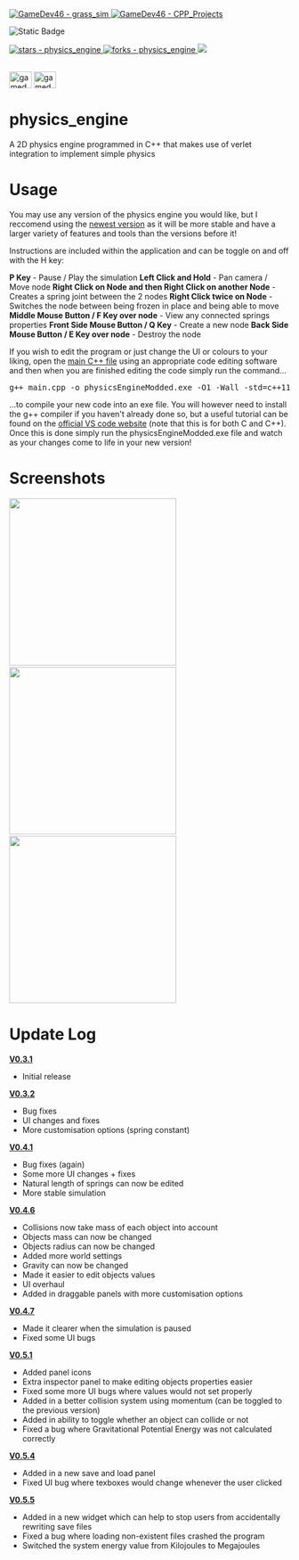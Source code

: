 <a href="https://github.com/GameDev46" title="Go to GitHub repo">
    <img src="https://img.shields.io/static/v1?label=GameDev46&message=|&color=Green&logo=github&style=for-the-badge&labelColor=1f1f22" alt="GameDev46 - grass_sim">
    <img src="https://img.shields.io/badge/Version-0.5.5-green?style=for-the-badge&labelColor=1f1f22&color=Green" alt="GameDev46 - CPP_Projects">
</a>


![Static Badge](https://img.shields.io/badge/--1f1f22?style=for-the-badge&logo=Cplusplus&logoColor=6060ef)
    
<a href="https://github.com/GameDev46/physics_engine/stargazers">
    <img src="https://img.shields.io/github/stars/GameDev46/physics_engine?style=for-the-badge&labelColor=1f1f22" alt="stars - physics_engine">
</a>
<a href="https://github.com/GameDev46/physics_engine/forks">
    <img src="https://img.shields.io/github/forks/GameDev46/physics_engine?style=for-the-badge&labelColor=1f1f22" alt="forks - physics_engine">
</a>
<a href="https://github.com/GameDev46/physics_engine/issues">
    <img src="https://img.shields.io/github/issues/GameDev46/physics_engine?style=for-the-badge&labelColor=1f1f22&color=blue"/>
 </a>

<br>
<br>

<p align="left">
<a href="https://twitter.com/gamedev46" target="blank"><img align="center" src="https://raw.githubusercontent.com/rahuldkjain/github-profile-readme-generator/master/src/images/icons/Social/twitter.svg" alt="gamedev46" height="30" width="40" /></a>
<a href="https://www.youtube.com/c/gamedev46" target="blank"><img align="center" src="https://raw.githubusercontent.com/rahuldkjain/github-profile-readme-generator/master/src/images/icons/Social/youtube.svg" alt="gamedev46" height="30" width="40" /></a>
</p>

# physics_engine

A 2D physics engine programmed in C++ that makes use of verlet integration to implement simple physics

# Usage

You may use any version of the physics engine you would like, but I reccomend using the [newest version](/Physics%20Engine%20V0.5.5) as it will be more stable and have a larger variety of features and tools than the versions before it!

Instructions are included within the application and can be toggle on and off with the H key:

**P Key** - Pause / Play the simulation
**Left Click and Hold** - Pan camera / Move node
**Right Click on Node and then Right Click on another Node** - Creates a spring joint between the 2 nodes
**Right Click twice on Node** - Switches the node between being frozen in place and being able to move
**Middle Mouse Button / F Key over node** - View any connected springs properties
**Front Side Mouse Button / Q Key** - Create a new node
**Back Side Mouse Button / E Key over node** - Destroy the node

If you wish to edit the program or just change the UI or colours to your liking, open the [main C++ file](/Physics%20Engine%20V0.5.5/main.cpp) using an appropriate code editing software and then when you are finished editing the code simply run the command...

<pre>g++ main.cpp -o physicsEngineModded.exe -O1 -Wall -std=c++11 -Wno-missing-braces -I include/ -L lib/ -lraylib -lopengl32 -lgdi32 -lwinmm</pre>

...to compile your new code into an exe file. You will however need to install the g++ compiler if you haven't already done so, but a useful tutorial can be found on the [official VS code website](https://code.visualstudio.com/docs/cpp/config-mingw) (note that this is for both C and C++). Once this is done simply run the physicsEngineModded.exe file and watch as your changes come to life in your new version!

# Screenshots

<p>
  <img src="https://github.com/GameDev46/physics_engine/assets/76485006/d313adc0-f2b4-42ff-a223-2bc998def855" height="300">
  &nbsp;
  <img src="https://github.com/GameDev46/physics_engine/assets/76485006/a3265fe3-a8b2-4650-a899-66294f30a7e4" height="300">
  &nbsp;
  <img src="https://github.com/GameDev46/physics_engine/assets/76485006/73c9a05c-dc95-4706-8455-246483210a13" height="300">
</p>

# Update Log

[**V0.3.1**](/Physics%20Engine%20V0.3.1)

- Initial release

[**V0.3.2**](/Physics%20Engine%20V0.3.2)

- Bug fixes
- UI changes and fixes
- More customisation options (spring constant)

[**V0.4.1**](/Physics%20Engine%20V0.4.1)

- Bug fixes (again)
- Some more UI changes + fixes
- Natural length of springs can now be edited
- More stable simulation

[**V0.4.6**](/Physics%20Engine%20V0.4.6)

- Collisions now take mass of each object into account
- Objects mass can now be changed
- Objects radius can now be changed
- Added more world settings
- Gravity can now be changed
- Made it easier to edit objects values
- UI overhaul
- Added in draggable panels with more customisation options

[**V0.4.7**](/Physics%20Engine%20V0.4.7)

- Made it clearer when the simulation is paused
- Fixed some UI bugs

[**V0.5.1**](/Physics%20Engine%20V0.5.1)

- Added panel icons
- Extra inspector panel to make editing objects properties easier
- Fixed some more UI bugs where values would not set properly
- Added in a better collision system using momentum (can be toggled to the previous version)
- Added in ability to toggle whether an object can collide or not
- Fixed a bug where Gravitational Potential Energy was not calculated correctly

[**V0.5.4**](/Physics%20Engine%20V0.5.4)

- Added in a new save and load panel
- Fixed UI bug where texboxes would change whenever the user clicked

[**V0.5.5**](/Physics%20Engine%20V0.5.5)

- Added in a new widget which can help to stop users from accidentally rewriting save files
- Fixed a bug where loading non-existent files crashed the program
- Switched the system energy value from Kilojoules to Megajoules
